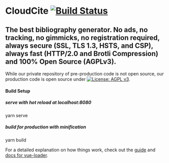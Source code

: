 # CloudCite [![Build Status](https://travis-ci.com/navalpatel384/cloudcite.svg?token=PGuisJQYAXFAqhqdPqPm&branch=master)](https://travis-ci.com/navalpatel384/cloudcite)
## The best bibliography generator. No ads, no tracking, no gimmicks, no registration required, always secure (SSL, TLS 1.3, HSTS, and CSP), always fast (HTTP/2.0 and Brotli Compression) and 100% Open Source (AGPLv3).

While our private repository of pre-production code is not open source, our production code is open source under [![License: AGPL v3](https://img.shields.io/badge/License-AGPL%20v3-blue.svg)](https://github.com/as0218PUSD/cloudcite/blob/master/LICENSE).

#### Build Setup

##### serve with hot reload at localhost:8080
yarn serve

##### build for production with minification
yarn build

For a detailed explanation on how things work, check out the [guide](http://vuejs-templates.github.io/webpack/) and [docs for vue-loader](http://vuejs.github.io/vue-loader).